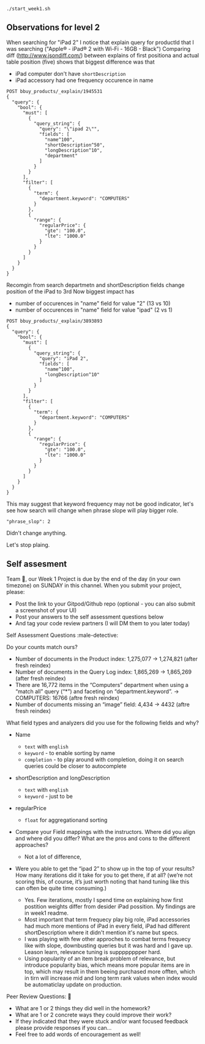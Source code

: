 ```
./start_week1.sh
```

## Observations for level 2
When searching for "iPad 2" I notice that explain query for productId that I was searching ("Apple® - iPad® 2 with Wi-Fi - 16GB - Black") 
Comparing diff (http://www.jsondiff.com/) between explains of first positiona and actual table position (five) shows that biggest difference was that

- iPad computer don't have `shortDescription`
- iPad accessory had one frequency occurence in name 

```
POST bbuy_products/_explain/1945531
{
  "query": {
    "bool": {
      "must": [
        {
          "query_string": {
            "query": "\"ipad 2\"",
            "fields": [
              "name^100",
              "shortDescription^50",
              "longDescription^10",
              "department"
            ]
          }
        }
      ],
      "filter": [
        {
          "term": {
            "department.keyword": "COMPUTERS"
          }
        },
        {
          "range": {
            "regularPrice": {
              "gte": "100.0",
              "lte": "1000.0"
            }
          }
        }
      ]
    }
  }
}
```

Recomgin from search departmetn and shortDescription fields change position of the iPad to 3rd
Now biggest impact has
- number of occurences in "name" field for value "2" (13 vs 10)
- number of occurences in "name" field for value "ipad" (2 vs 1)


```
POST bbuy_products/_explain/3893893
{
  "query": {
    "bool": {
      "must": [
        {
          "query_string": {
            "query": "iPad 2",
            "fields": [
              "name^100",
              "longDescription^10"
            ]
          }
        }
      ],
      "filter": [
        {
          "term": {
            "department.keyword": "COMPUTERS"
          }
        },
        {
          "range": {
            "regularPrice": {
              "gte": "100.0",
              "lte": "1000.0"
            }
          }
        }
      ]
    }
  }
}
```


This may suggest that keyword frequency may not be good indicator, let's see how search will change when phrase slope will play bigger role.
```
"phrase_slop": 2
```

Didn't change anything. 

Let's stop plaing.


## Self assesment
Team :tada:, our Week 1 Project is due by the end of the day (in your own timezone) on SUNDAY in this channel. When you submit your project, please:
- Post the link to your Gitpod/Github repo (optional - you can also submit a screenshot of your UI)
- Post your answers to the self assessment questions below
- And tag your code review partners (I will DM them to you later today)

Self Assessment Questions :male-detective:

Do your counts match ours?
- Number of documents in the Product index: 1,275,077 -> 1,274,821 (after fresh reindex)
- Number of documents in the Query Log index: 1,865,269 -> 1,865,269 (after fresh reindex)
- There are 16,772 items in the “Computers” department when using a “match all” query (“*”) and faceting on “department.keyword”. -> COMPUTERS: 16766 (aftre fresh reindex)
- Number of documents missing an “image” field: 4,434 -> 4432 (aftre fresh reindex)

What field types and analyzers did you use for the following fields and why?
- Name
  - `text` with `english`
  - `keyword` - to enable sorting by name
  - `completion` - to play around with completion, doing it on search queries could be closer to autocomplete 
  
- shortDescription and longDescription
  - `text` with `english`
  - `keyword` - just to be

- regularPrice
  - `float` for aggregationand sorting
  
- Compare your Field mappings with the instructors. Where did you align and where did you differ? What are the pros and cons to the different approaches?
  - Not a lot of difference, 

- Were you able to get the “ipad 2” to show up in the top of your results? How many iterations did it take for you to get there, if at all? (we’re not scoring this, of course, it’s just worth noting that hand tuning like this can often be quite time consuming.)
  - Yes. Few iterations, mostly I spend time on explaining how first postition weights differ from desider iPad possition. My findings are in week1 readme. 
  - Most important that term frequecy play big role, iPad accessories had much more mentions of iPad in every field, iPad had different shortDescription where it didn't mention it's name but specs.
  - I was playing with few other approches to combat terms frequecy like with slope, downbusting queries but it was hard and I gave up. Leason learn, relevance tuning is supppppppper hard.
  - Using popularity of an item break problem of relevance, but introduce popularity bias, which means more popular items are in top, which may result in them beeing purchased more offten, which in tirn will increase mid and long term rank values when index would be automaticlay update on production. 

Peer Review Questions: :handshake:
- What are 1 or 2 things they did well in the homework?
- What are 1 or 2 concrete ways they could improve their work?
- If they indicated that they were stuck and/or want focused feedback please provide responses if you can...
- Feel free to add words of encouragement as well!
